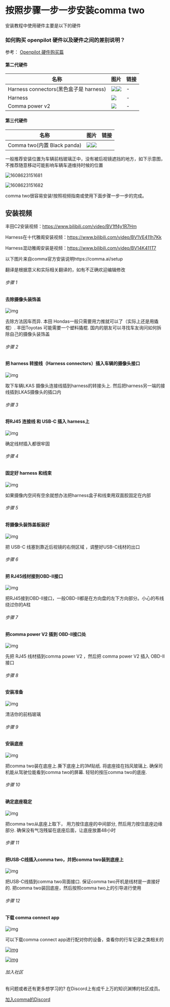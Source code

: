 

# 按照步骤一步一步安装comma two



安装教程中使用硬件主要是以下的硬件

### 如何购买 openpilot 硬件以及硬件之间的差别说明？

参考： [Openpilot 硬件购买篇](/cn/how_to_buy_openpilot.html)

#### 第二代硬件

名称|图片|链接
-|-|-
Harness connectors(黑色盒子是 harness)|<img src="/files/harness_connectors_with_harness.png" class="max-h-100"><img src="/files/harness_connectors.png" class="max-h-100">|-
Harness|<img src="/files/harness1.jpeg" class="max-h-100">|-
Comma power v2|<img src="/files/comma_power_v2.png" class="max-h-100">|-

#### 第三代硬件

名称|图片|链接
-|-|-
Comma two(内置 Black panda)|<img src="/files/comma_2_1.jpg" class="max-h-100"><img src="/files/comma_2_2.jpg" class="max-h-100">



一般推荐安装位置为车辆前档玻璃正中，没有被后视镜遮挡的地方，如下示意图，不推荐随意移动可能影响车辆车道维持时候的位置

![1608623151681](../files/Getting_started_with_your_comma_two/1608623151681.png)

![1608623151682](../files/Getting_started_with_your_comma_two/1608623151682.jpg)

comma two很容易安装!按照视频指南或使用下面步骤一步一步的完成。

## 安装视频
丰田C2安装视频：https://www.bilibili.com/video/BV1ff4y1R7Hm

Harness在十代雅阁安装视频：https://www.bilibili.com/video/BV1VE411h7Kk

Harness混动雅阁安装是视频：https://www.bilibili.com/video/BV14K411T7



以下图片来自comma官方安装说明https://comma.ai/setup

翻译是根据意义和实际相关翻译的，如有不正确欢迎编辑修改

###### 步骤 1

#### 去除摄像头装饰盖

![img](../files/Getting_started_with_your_comma_two/two-setup-step-01.jpg)

去除方法因车而异. 本田 Hondas一般只需要用力推就可以了（实际上还是用撬棍）. 丰田Toyotas 可能需要一个塑料撬棍. 国内的朋友可以寻找车友询问如何拆除自己的摄像头装饰盖

###### 步骤 2

#### 把 harness 转接线（Harness connectors）插入车辆的摄像头接口

![img](../files/Getting_started_with_your_comma_two/two-setup-step-02.jpg)

取下车辆LKAS 摄像头连接线插到harness的转接头上. 然后把harness另一端的接线插到LKAS摄像头的插口内

###### 步骤 3

####  将RJ45 连接线 和 USB-C 插入 harness上

![img](../files/Getting_started_with_your_comma_two/two-setup-step-03.jpg)

确定线材插入都很牢固



###### 步骤 4

#### 固定好 harness 和线束

![img](../files/Getting_started_with_your_comma_two/two-setup-step-04.jpg)

如果摄像内空间有空余就想办法把harness盒子和线束用双面胶固定在内部

###### 步骤 5

#### 将摄像头装饰盖板装好

![img](../files/Getting_started_with_your_comma_two/two-setup-step-05.jpg)

把 USB-C 线塞到靠近后视镜的右侧区域 ，调整好USB-C线材的出口

###### 步骤 6

#### 把 RJ45线材接到OBD-II接口

![img](../files/Getting_started_with_your_comma_two/two-setup-step-06.jpg)

把RJ45接到OBD-II接口，一般OBD-II都是在方向盘的左下方向部分。小心的布线绕过你的A柱

###### 步骤 7

#### 把comma power V2 插到 OBD-II接口处

![img](../files/Getting_started_with_your_comma_two/two-setup-step-07.jpg)

先把 RJ45 线材插到comma power V2 ，然后把 comma power V2 插入 OBD-II 接口

###### 步骤 8

#### 安装准备

![img](../files/Getting_started_with_your_comma_two/two-setup-step-08.jpg)

清洁你的前档玻璃

###### 步骤 9

#### 安装底座

![img](../files/Getting_started_with_your_comma_two/two-setup-step-09.jpg)

把comma two装在底座上.撕下底座上的3M贴纸. 将底座挂在挡风玻璃上. 确保司机能从驾驶位能看到comma two的屏幕. 轻轻的按压comma two的底座.

###### 步骤 10

#### 确定底座稳定

![img](../files/Getting_started_with_your_comma_two/two-setup-step-10.jpg)

把comma two从底座上取下， 用力按住底座的中间部分, 然后用力按住底座边缘部分. 确保没有气泡残留在底座后面，让底座放置48小时 

###### 步骤 11

#### 把USB-C线插入comma two，并把comma two装到底座上

![img](../files/Getting_started_with_your_comma_two/two-setup-step-11.jpg)

把USB-C线插到comma two背面接口. 保证comma two开机是线材是一直接好的. 把comma two装回底座，然后按照comma two上的引导进行使用

###### 步骤 12

#### 下载 comma connect app

![img](../files/Getting_started_with_your_comma_two/two-setup-step-12.jpg)

可以下载comma connect app进行配对你的设备，查看你的行车记录之类相关的

[![img](../files/Getting_started_with_your_comma_two/appstore.svg)](https://apps.apple.com/us/app/comma-connect/id1456551889)

[![img](../files/Getting_started_with_your_comma_two/playstore.png)](https://play.google.com/store/apps/details?id=ai.comma.connect&hl=en_US)

###### 加入社区

有问题或者还有更多想学习的? 在Discord上有成千上万的知识渊博的社区成员。

[加入comma的Discord](https://discord.comma.ai/)

